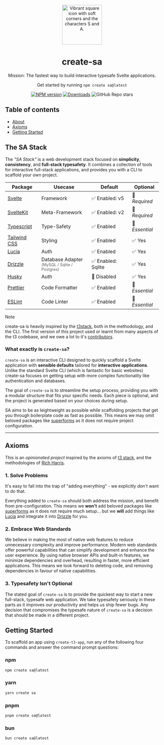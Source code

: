 <p align="center">
 <img src="https://github.com/OllieJT/create-svapp/blob/setup-docs/web/static/create-sa-icon.png?raw=true" width="130" alt="Vibrant square icon with soft corners and the characters S and A.">

</p>

<h1 align="center">
  create-sa
</h1>

<p align="center">Mission: The fastest way to build interactive typesafe Svelte applications.</p>

<p align="center">Get started by running <code>npm create sa@latest</code></p>

<div align="center">

[![NPM version][npm-image]][npm-url] [![Downloads][downloads-image]][npm-url] ![GitHub Repo stars][github-image]

</div>

## Table of contents

- <a href="#about">About</a>
- <a href="#axioms">Axioms</a>
- <a href="#getting-started">Getting Started</a>

<h2 id="about">The SA Stack</h2>

The _"SA Stack"_ is a web development stack focused on **simplicity**, **consistency**, and **full-stack typesafety**. It combines a collection of tools for interactive full-stack applications, and provides you with a CLI to scaffold your own project.

| Package                                       | Usecase                                                                                                 | Default            | Optional       |
| --------------------------------------------- | ------------------------------------------------------------------------------------------------------- | ------------------ | -------------- |
| [Svelte](https://svelte.dev/)                 | Framework                                                                                               | ✅ Enabled: v5     | 🚫 _Required_  |
| [SvelteKit](https://kit.svelte.dev/)          | Meta-Framework                                                                                          | ✅ Enabled: v2     | 🚫 _Required_  |
| [Typescript](https://www.typescriptlang.org/) | Type-Safety                                                                                             | ✅ Enabled         | 🚫 _Essential_ |
| [Tailwind CSS](https://tailwindcss.com)       | Styling                                                                                                 | ✅ Enabled         | ✅ Yes         |
| [Lucia](https://lucia-auth.com/)              | Auth                                                                                                    | ✅ Enabled         | ✅ Yes         |
| [Drizzle](https://orm.drizzle.team/)          | Database Adapter<br /> <small style="opacity:0.7; font-size:0.8em;">(MySQL / Sqlite / Postgres)</small> | ✅ Enabled: Sqlite | ✅ Yes         |
| [Husky](https://typicode.github.io/husky/)    | Auth                                                                                                    | 🚫 Disabled        | ✅ Yes         |
| [Prettier](https://prettier.io/)              | Code Formatter                                                                                          | ✅ Enabled         | 🚫 _Essential_ |
| [ESLint](https://eslint.org/)                 | Code Linter                                                                                             | ✅ Enabled         | 🚫 _Essential_ |

> [!NOTE]
> create-sa is heavily inspired by the [t3stack](https://github.com/t3-oss/create-t3-app/), both in the methodology, and the CLI. The first version of this project used or learnt from many aspects of the t3 codebase, and we owe a lot to it's [contributors](https://github.com/t3-oss/create-t3-app/graphs/contributors).

### What exactly is `create-sa`?

`create-sa` is an interactive CLI designed to quickly scaffold a Svelte application with **sensible defaults** tailored for **interactive applications**. Unlike the standard Svelte CLI (which is fantastic for basic websites) create-sa focuses on getting setup with more complex functionality like authentication and databases.

The goal of `create-sa` is to streamline the setup process, providing you with a modular structure that fits your specific needs. Each piece is optional, and the project is generated based on your choices during setup.

SA aims to be as leightweight as possible while scaffolding projects that get you through boilerplate code as fast as possible. This means we may omit beloved packages like [superforms](https://superforms.rocks/) as it does not require project configuration.

---

<h2 id="axioms">Axioms</h2>

This is an _opinionated project_ inspired by the axioms of [t3 stack](https://github.com/t3-oss/create-t3-app/), and the methodologies of [Rich Harris](https://github.com/Rich-Harris).

### 1. Solve Problems

It's easy to fall into the trap of "adding everything" - we explicitly _don't_ want to do that.

Everything added to `create-sa` should both address the mission, and benefit from pre-configuration. This means we **won't** add beloved packages like [superforms](https://superforms.rocks/) as it does not require much setup... but we **will** add things like [Lucia](https://lucia-auth.com/) and integrate it into [Drizzle](https://orm.drizzle.team/) for you.

### 2. Embrace Web Standards

We believe in making the most of native web features to reduce unnecessary complexity and improve performance. Modern web standards offer powerful capabilities that can simplify development and enhance the user experience. By using native browser APIs and built-in features, we minimize dependencies and overhead, resulting in faster, more efficient applications. This means we look forward to deleting code, and removing dependencies in favour of native capabilities.

### 3. Typesafety Isn't Optional

The stated goal of `create-sa` is to provide the quickest way to start a new full-stack, typesafe web application. We take typesafety seriously in these parts as it improves our productivity and helps us ship fewer bugs. Any decision that compromises the typesafe nature of `create-sa` is a decision that should be made in a different project.

<h2 id="getting-started">Getting Started</h2>

To scaffold an app using `create-t3-app`, run any of the following four commands and answer the command prompt questions:

### npm

```bash
npm create sa@latest
```

### yarn

```bash
yarn create sa
```

### pnpm

```bash
pnpm create sa@latest
```

### bun

```bash
bun create sa@latest
```

[downloads-image]: https://img.shields.io/npm/dm/create-svapp?color=364fc7&logoColor=364fc7
[npm-url]: https://www.npmjs.com/package/create-svapp
[npm-image]: https://img.shields.io/npm/v/create-svapp?color=0b7285&logoColor=0b7285
[contribute-url]: https://github.com/olliejt/create-svapp/blob/main/CONTRIBUTING.md
[contribute-image]: https://img.shields.io/badge/PRs-welcome-blue.svg
[github-image]: https://img.shields.io/github/stars/olliejt/create-svapp
[discord-image]: https://img.shields.io/discord/966627436387266600?color=%235865F2&label=Discord&logo=discord&logoColor=%23fff
